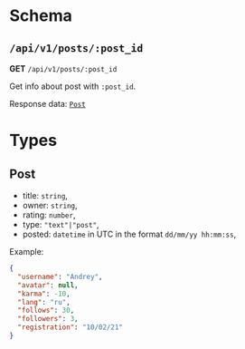# Schema
## `/api/v1/posts/:post_id`
**GET** `/api/v1/posts/:post_id`

Get info about post with `:post_id`.

Response data: [`Post`](#Post)

# Types
## Post
- title: `string`,
- owner: `string`,
- rating: `number`,
- type: `"text"|"post"`,
- posted: `datetime` in UTC in the format `dd/mm/yy hh:mm:ss`,

Example:
```json
{
  "username": "Andrey",
  "avatar": null,
  "karma": -10,
  "lang": "ru",
  "follows": 30,
  "followers": 3,
  "registration": "10/02/21"
}
```
